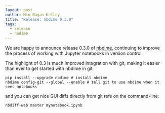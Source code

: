 ```yaml
---
layout: post
author: Min Ragan-Kelley
title: "Release: nbdime 0.3.0"
tags:
  - release
  - nbdime
---
```


We are happy to announce release 0.3.0 of [nbdime](https://nbdime.readthedocs.io),
continuing to improve the process of working with Jupyter notebooks in version control.

The highlight of 0.3 is much improved integration with git, making it easier than ever
to get started with nbdime in git:

    pip install --upgrade nbdime # install nbdime
    nbdime config-git --global --enable # tell git to use nbdime when it sees notebooks

and you can get nice GUI diffs directly from git refs on the command-line:

    nbdiff-web master mynotebook.ipynb

